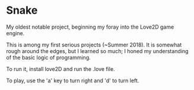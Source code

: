 # Snake
My oldest notable project, beginning my foray into the Love2D game engine.

This is among my first serious projects (~Summer 2018). It is somewhat rough around the edges, but I learned so much; I honed my understanding of the basic logic of programming.

To run it, install love2D and run the .love file.

To play, use the 'a' key to turn right and 'd' to turn left.
